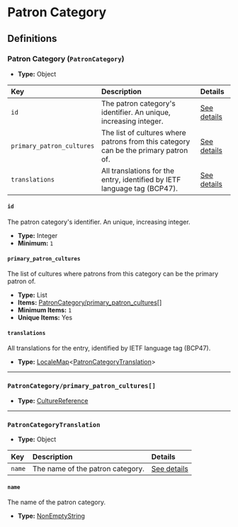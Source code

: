 # Patron Category

## Definitions

### <a name="PatronCategory"></a> Patron Category (`PatronCategory`)

- **Type:** Object

Key | Description | Details
:-- | :-- | :--
`id` | The patron category's identifier. An unique, increasing integer. | <a href="#PatronCategory/id">See details</a>
`primary_patron_cultures` | The list of cultures where patrons from this category can be the primary patron of. | <a href="#PatronCategory/primary_patron_cultures">See details</a>
`translations` | All translations for the entry, identified by IETF language tag (BCP47). | <a href="#PatronCategory/translations">See details</a>

#### <a name="PatronCategory/id"></a> `id`

The patron category's identifier. An unique, increasing integer.

- **Type:** Integer
- **Minimum:** `1`

#### <a name="PatronCategory/primary_patron_cultures"></a> `primary_patron_cultures`

The list of cultures where patrons from this category can be the primary
patron of.

- **Type:** List
- **Items:** <a href="#PatronCategory/primary_patron_cultures[]">PatronCategory/primary_patron_cultures[]</a>
- **Minimum Items:** `1`
- **Unique Items:** Yes

#### <a name="PatronCategory/translations"></a> `translations`

All translations for the entry, identified by IETF language tag (BCP47).

- **Type:** <a href="./_LocaleMap.md#LocaleMap">LocaleMap</a>&lt;<a href="#PatronCategoryTranslation">PatronCategoryTranslation</a>&gt;

---

### <a name="PatronCategory/primary_patron_cultures[]"></a> `PatronCategory/primary_patron_cultures[]`

- **Type:** <a href="./_SimpleReferences.md#CultureReference">CultureReference</a>

---

### <a name="PatronCategoryTranslation"></a> `PatronCategoryTranslation`

- **Type:** Object

Key | Description | Details
:-- | :-- | :--
`name` | The name of the patron category. | <a href="#PatronCategoryTranslation/name">See details</a>

#### <a name="PatronCategoryTranslation/name"></a> `name`

The name of the patron category.

- **Type:** <a href="./_NonEmptyString.md#NonEmptyString">NonEmptyString</a>
